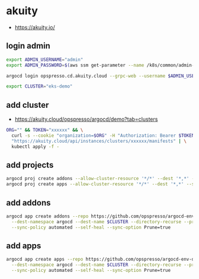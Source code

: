 # akuity

* <https://akuity.io/>

## login admin

```bash
export ADMIN_USERNAME="admin"
export ADMIN_PASSWORD=$(aws ssm get-parameter --name /k8s/common/admin-password --with-decryption | jq .Parameter.Value -r)

argocd login opspresso.cd.akuity.cloud --grpc-web --username $ADMIN_USERNAME --password $ADMIN_PASSWORD

export CLUSTER="eks-demo"
```

## add cluster

* <https://akuity.cloud/opspresso/argocd/demo?tab=clusters>

```bash
ORG="" && TOKEN="xxxxxx" && \
  curl -s --cookie "organization=$ORG" -H "Authorization: Bearer $TOKEN" \
  "https://akuity.cloud/api/instances/clusters/xxxxxx/manifests" | \
  kubectl apply -f -
```

## add projects

```bash
argocd proj create addons --allow-cluster-resource '*/*' --dest '*,*' --src '*'
argocd proj create apps --allow-cluster-resource '*/*' --dest '*,*' --src '*'
```

## add addons

```bash
argocd app create addons --repo https://github.com/opspresso/argocd-env-addons --path addons \
  --dest-namespace argocd --dest-name $CLUSTER --directory-recurse --project addons \
  --sync-policy automated --self-heal --sync-option Prune=true
```

## add apps

```bash
argocd app create apps --repo https://github.com/opspresso/argocd-env-demo --path apps \
  --dest-namespace argocd --dest-name $CLUSTER --directory-recurse --project apps \
  --sync-policy automated --self-heal --sync-option Prune=true
```
